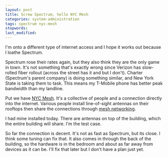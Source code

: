 ```yaml
---
layout: post
title: Screw Spectrum, hello NYC Mesh
categories: system-administration
tags: spectrum nyc-mesh
stopwords:
last_modified:
---
```


I'm onto a different type of internet access and I hope it works out
because I loathe Spectrum.

Spectrum rose their rates again, but they also think they are the only
game in town. It's not something that's exactly wrong since Verizon
has slow-rolled fiber rollout (across the street has it and but I
don't). Charter (Spectrum's parent company) is doing something
similar, and New York State is taking them to task. This means my
T-Mobile phone has better peak bandwidth than my landline.

Put we have [NYC Mesh](https://www.nycmesh.net). It's a collective of
people and a connection directly into the internet. Various people
install line-of-sight antennas on their rooftops then share the
connections through [mesh
networking](https://en.wikipedia.org/wiki/Mesh_networking).

I had mine installed today. There are antennas on top of the building,
which the entire building will share. I'm the test case.

So far the connection is decent. It's not as fast as Spectrum, but its
close. I think some tuning can fix that. It also comes in through the
back of the building, so the hardware is in the bedroom and about as
far away from devices as it can be. I'll fix that later but I don't
have a plan just yet.




